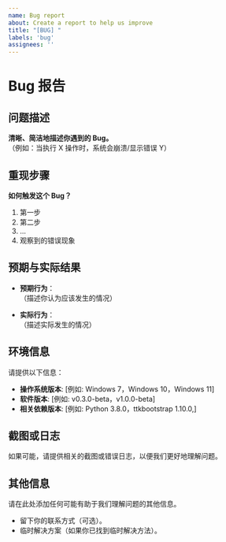 ```yaml
---
name: Bug report
about: Create a report to help us improve
title: "[BUG] "
labels: 'bug'
assignees: ''
---
```


# Bug 报告

## 问题描述

**清晰、简洁地描述你遇到的 Bug。**  
（例如：当执行 X 操作时，系统会崩溃/显示错误 Y）

## 重现步骤

**如何触发这个 Bug？**  

1. 第一步
2. 第二步
3. ...  
4. 观察到的错误现象

## 预期与实际结果
- **预期行为**：  
  （描述你认为应该发生的情况）
  
- **实际行为**：  
  （描述实际发生的情况）

## 环境信息

请提供以下信息：

- **操作系统版本**: [例如: Windows 7，Windows 10，Windows 11]
- **软件版本**: [例如: v0.3.0-beta，v1.0.0-beta]
- **相关依赖版本**: [例如: 
Python 3.8.0，ttkbootstrap 1.10.0,]

## 截图或日志

如果可能，请提供相关的截图或错误日志，以便我们更好地理解问题。

## 其他信息

请在此处添加任何可能有助于我们理解问题的其他信息。

- 留下你的联系方式（可选）。
- 临时解决方案（如果你已找到临时解决方法）。


